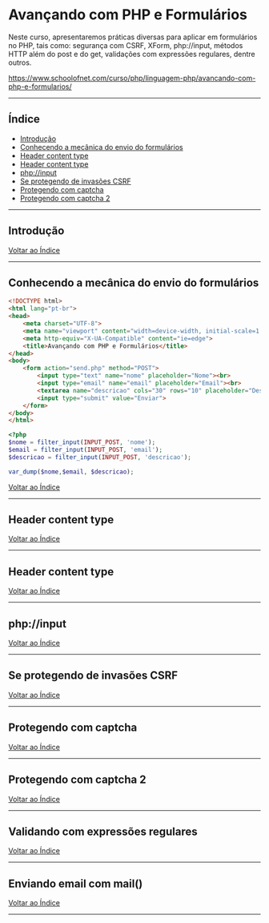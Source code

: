 # Avançando com PHP e Formulários

Neste curso, apresentaremos práticas diversas para aplicar em formulários no PHP, tais como: segurança com CSRF, XForm, php://input, métodos HTTP além do post e do get, validações com expressões regulares, dentre outros.

<https://www.schoolofnet.com/curso/php/linguagem-php/avancando-com-php-e-formularios/>

---

## <a name="indice">Índice</a>

- [Introdução](#parte1)   
- [Conhecendo a mecânica do envio do formulários](#parte2)   
- [Header content type](#parte3)   
- [Header content type](#parte4)   
- [php://input](#parte5)   
- [Se protegendo de invasões CSRF](#parte6)   
- [Protegendo com captcha](#parte7)   
- [Protegendo com captcha 2](#parte8)   

---

## <a name="parte1">Introdução</a>


[Voltar ao Índice](#indice)

---

## <a name="parte2">Conhecendo a mecânica do envio do formulários</a>

```html
<!DOCTYPE html>
<html lang="pt-br">
<head>
    <meta charset="UTF-8">
    <meta name="viewport" content="width=device-width, initial-scale=1.0">
    <meta http-equiv="X-UA-Compatible" content="ie=edge">
    <title>Avançando com PHP e Formulários</title>
</head>
<body>
    <form action="send.php" method="POST">
        <input type="text" name="nome" placeholder="Nome"><br>
        <input type="email" name="email" placeholder="Email"><br>
        <textarea name="descricao" cols="30" rows="10" placeholder="Descrição"></textarea><br>
        <input type="submit" value="Enviar">
    </form>
</body>
</html>
```

```php
<?php
$nome = filter_input(INPUT_POST, 'nome');
$email = filter_input(INPUT_POST, 'email');
$descricao = filter_input(INPUT_POST, 'descricao');

var_dump($nome,$email, $descricao);
```

[Voltar ao Índice](#indice)

---

## <a name="parte3">Header content type</a>


[Voltar ao Índice](#indice)

---

## <a name="parte4">Header content type</a>


[Voltar ao Índice](#indice)

---

## <a name="parte5">php://input</a>


[Voltar ao Índice](#indice)

---

## <a name="parte6">Se protegendo de invasões CSRF</a>


[Voltar ao Índice](#indice)

---

## <a name="parte7">Protegendo com captcha</a>


[Voltar ao Índice](#indice)

---

## <a name="parte8">Protegendo com captcha 2</a>


[Voltar ao Índice](#indice)

---

## <a name="parte9">Validando com expressões regulares</a>


[Voltar ao Índice](#indice)

---

## <a name="parte10">Enviando email com mail()</a>


[Voltar ao Índice](#indice)

---
